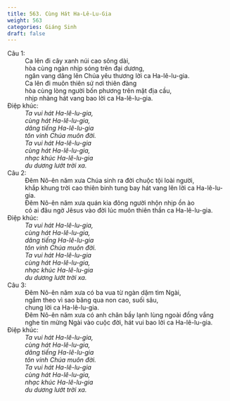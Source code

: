 ```yaml
---
title: 563. Cùng Hát Ha-Lê-Lu-Gia
weight: 563
categories: Giáng Sinh
draft: false
---
```

<dl><dt>Câu 1:</dt><dd data-verse="1">Ca lên đi cây xanh núi cao sông dài, <br/>hòa cùng ngàn nhịp sóng trên đại dương, <br/>ngân vang dâng lên Chúa yêu thương lời ca Ha-lê-lu-gia. <br/>Ca lên đi muôn thiên sứ nơi thiên đàng <br/>hòa cùng lòng người bốn phương trên mặt địa cầu, <br/>nhịp nhàng hát vang bao lời ca Ha-lê-lu-gia. </dd><dt>Điệp khúc:</dt><dd data-chorus="1"><em>Ta vui hát Ha-lê-lu-gia, <br/>cùng hát Ha-lê-lu-gia, <br/>dâng tiếng Ha-lê-lu-gia <br/>tôn vinh Chúa muôn đời. <br/>Ta vui hát Ha-lê-lu-gia <br/>cùng hát Ha-lê-lu-gia, <br/>nhạc khúc Ha-lê-lu-gia <br/>du dương lướt trời xa. </em></dd><dt>Câu 2:</dt><dd data-verse="2">Đêm Nô-ên năm xưa Chúa sinh ra đời chuộc tội loài người, <br/>khắp khung trời cao thiên binh tung bay hát vang lên lời ca Ha-lê-lu-gia. <br/>Đêm Nô-ên năm xưa quán kia đông người nhộn nhịp ồn ào <br/>có ai đâu ngờ Jêsus vào đời lúc muôn thiên thần ca Ha-lê-lu-gia. </dd><dt>Điệp khúc:</dt><dd data-chorus="1"><em>Ta vui hát Ha-lê-lu-gia, <br/>cùng hát Ha-lê-lu-gia, <br/>dâng tiếng Ha-lê-lu-gia <br/>tôn vinh Chúa muôn đời. <br/>Ta vui hát Ha-lê-lu-gia <br/>cùng hát Ha-lê-lu-gia, <br/>nhạc khúc Ha-lê-lu-gia <br/>du dương lướt trời xa. </em></dd><dt>Câu 3:</dt><dd data-verse="3">Đêm Nô-ên năm xưa có ba vua từ ngàn dặm tìm Ngài, <br/>ngắm theo vì sao băng qua non cao, suối sâu, <br/>chung lời ca Ha-lê-lu-gia. <br/>Đêm Nô-ên năm xưa có anh chăn bầy lạnh lùng ngoài đồng vắng <br/>nghe tin mừng Ngài vào cuộc đời, hát vui bao lời ca Ha-lê-lu-gia. </dd><dt>Điệp khúc:</dt><dd data-chorus="1"><em>Ta vui hát Ha-lê-lu-gia, <br/>cùng hát Ha-lê-lu-gia, <br/>dâng tiếng Ha-lê-lu-gia <br/>tôn vinh Chúa muôn đời. <br/>Ta vui hát Ha-lê-lu-gia <br/>cùng hát Ha-lê-lu-gia, <br/>nhạc khúc Ha-lê-lu-gia <br/>du dương lướt trời xa. </em></dd></dl>